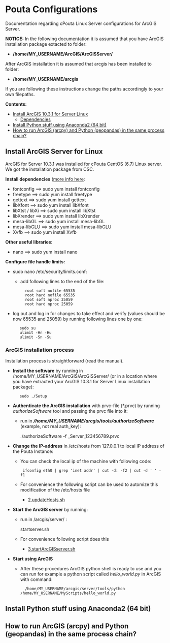 # Pouta Configurations

Documentation regarding cPouta Linux Server configurations for ArcGIS Server.

**NOTICE:** In the following documentation it is assumed that you have ArcGIS installation package extacted to folder:
   - **/home/MY_USERNAME/ArcGIS/ArcGISServer/**
   
After ArcGIS installation it is assumed that arcgis has been installed to folder:
   - **/home/MY_USERNAME/arcgis**
   
If you are following these instructions change the paths accordingly to your own filepaths. 
    
__Contents:__

 - [Install ArcGIS 10.3.1 for Server Linux](#arcgis-install)
     - [Dependencies](#dependencies)
 - [Install Python stuff using Anaconda2 (64 bit)](#python-install)
 - [How to run ArcGIS (arcpy) and Python (geopandas) in the same process chain?](#how-to-run)
 
## <a name='arcgis-install'></a> Install ArcGIS Server for Linux

ArcGIS for Server 10.3.1 was installed for cPouta CentOS (6.7) Linux server. We got the installation package from CSC. 

**<a name='dependencies'></a> Install dependencies** ([more info here](http://server.arcgis.com/en/server/latest/install/linux/arcgis-for-server-system-requirements.htm):

  - fontconfig ==> sudo yum install fontconfig
  - freetype ==> sudo yum install freetype
  - gettext ==> sudo yum install gettext
  - libXfont ==> sudo yum install libXfont
  - libXtst / libXi ==> sudo yum install libXtst
  - libXrender ==> sudo yum install libXrender 
  - mesa-libGL ==> sudo yum install mesa-libGL
  - mesa-libGLU ==> sudo yum install mesa-libGLU 
  - Xvfb ==> sudo yum install Xvfb
  
**Other useful libraries:**

  - nano ==> sudo yum install nano
  
**Configure file handle limits:**

  - sudo nano /etc/security/limits.conf:
  
     - add following lines to the end of the file:
             
             root soft nofile 65535
             root hard nofile 65535
             root soft nproc 25059
             root hard nproc 25059
   
   - log out and log in for changes to take effect and verify (values should be now 65535 and 25059) by running following lines one by one:
   
            sudo su
            ulimit -Hn -Hu
            ulimit -Sn -Su

### ArcGIS installation process 

Installation process is straightforward (read the manual).
   
   - **Install the software** by running in /home/MY_USERNAME/ArcGIS/ArcGISServer/ (or in a location where you have extracted your ArcGIS 10.3.1 for Server Linux installation package):
      
            sudo ./Setup
   
   - **Authenticate the ArcGIS installation** with prvc-file (\*.prvc) by running *authorizeSoftware* tool and passing the prvc file into it:
       - run in ___/home/*MY_USERNAME*/arcgis/tools/authorizeSoftware___ (example, not real auth_key):
       
            ./authorizeSoftware -f \_Server\_123456789.prvc  
   
   - **Change the IP-address** in /etc/hosts from 127.0.0.1 to local IP address of the Pouta Instance:
   
     - You can check the local ip of the machine with following code:
     
            ifconfig eth0 | grep 'inet addr' | cut -d: -f2 | cut -d ' ' -f1
     
     - For convenience the following script can be used to automize this modification of the /etc/hosts file
        - [2.updateHosts.sh](2.updateHosts.sh)
        
   - **Start the ArcGIS server** by running:
       - run in /arcgis/server/ :
        
            startserver.sh
        
       - For convenience following script does this
           - [3.startArcGISserver.sh](3.startArcGISserver.sh)
        
        
   - **Start using ArcGIS**
       - After these procedures ArcGIS python shell is ready to use and you can run for example a python script called _hello_world.py_ in ArcGIS with command:
               
               /home/MY_USERNAME/arcgis/server/tools/python /home/MY_USERNAME/MyScripts/hello_world.py
      
       
         
        
 
## <a name='python-install'></a> Install Python stuff using Anaconda2 (64 bit)

## <a name='how-to-run'></a> How to run ArcGIS (arcpy) and Python (geopandas) in the same process chain?
 
